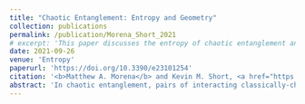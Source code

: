 ```yaml
---
title: "Chaotic Entanglement: Entropy and Geometry"
collection: publications
permalink: /publication/Morena_Short_2021
# excerpt: 'This paper discusses the entropy of chaotic entanglement and the various geometries that can arise when multiple chaotically-entangled systems are assembled.'
date: 2021-09-26
venue: 'Entropy'
paperurl: 'https://doi.org/10.3390/e23101254'
citation: '<b>Matthew A. Morena</b> and Kevin M. Short, <a href="https://doi.org/10.1080/10511970.2023.2229811" style="color:#0000FF;">Chaotic Entanglement: Entropy and Geometry</a>, <i>Entropy</i> 23(10), 1254 (2021).'
abstract: 'In chaotic entanglement, pairs of interacting classically-chaotic systems are induced into a state of mutual stabilization that can be maintained without external controls and that exhibits several properties consistent with quantum entanglement. In such a state, the chaotic behavior of each system is stabilized onto one of the system’s many unstable periodic orbits (generally located densely on the associated attractor), and the ensuing periodicity of each system is sustained by the symbolic dynamics of its partner system, and vice versa. Notably, chaotic entanglement is an entropy-reversing event: the entropy of each member of an entangled pair decreases to zero when each system collapses onto a given period orbit. In this paper, we discuss the role that entropy plays in chaotic entanglement. We also describe the geometry that arises when pairs of entangled chaotic systems organize into coherent structures that range in complexity from simple tripartite lattices to more involved patterns. We conclude with a discussion of future research directions.'
---
```

<!-- Abstract: In chaotic entanglement, pairs of interacting classically-chaotic systems are induced into a state of mutual stabilization that can be maintained without external controls and that exhibits several properties consistent with quantum entanglement. In such a state, the chaotic behavior of each system is stabilized onto one of the system’s many unstable periodic orbits (generally located densely on the associated attractor), and the ensuing periodicity of each system is sustained by the symbolic dynamics of its partner system, and vice versa. Notably, chaotic entanglement is an entropy-reversing event: the entropy of each member of an entangled pair decreases to zero when each system collapses onto a given period orbit. In this paper, we discuss the role that entropy plays in chaotic entanglement. We also describe the geometry that arises when pairs of entangled chaotic systems organize into coherent structures that range in complexity from simple tripartite lattices to more involved patterns. We conclude with a discussion of future research directions. -->
